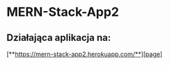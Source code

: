 # MERN-Stack-App2

## Działająca aplikacja na:

[**https://mern-stack-app2.herokuapp.com/**][page]




<!--  Links  -->
[page]: https://mern-stack-app2.herokuapp.com/
